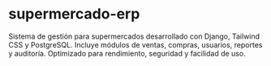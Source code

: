 # supermercado-erp
Sistema de gestión para supermercados desarrollado con Django, Tailwind CSS y PostgreSQL. Incluye módulos de ventas, compras, usuarios, reportes y auditoría. Optimizado para rendimiento, seguridad y facilidad de uso.

